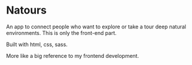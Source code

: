 # Natours
An app to connect people who want to explore or take a tour deep natural environments. This is only the front-end part.

Built with html, css, sass.

More like a big reference to my frontend development.
